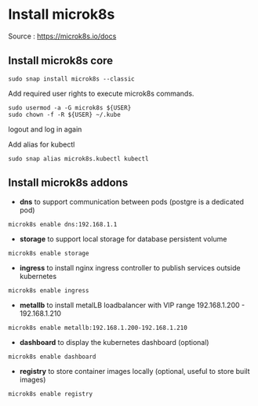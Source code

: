# Install microk8s
Source : https://microk8s.io/docs
## Install microk8s core
```
sudo snap install microk8s --classic
```

Add required user rights to execute microk8s commands.

```
sudo usermod -a -G microk8s ${USER}
sudo chown -f -R ${USER} ~/.kube
```
logout and log in again

Add alias for kubectl
```
sudo snap alias microk8s.kubectl kubectl
```

## Install microk8s addons
- **dns** to support communication between pods (postgre is a dedicated pod)
```
microk8s enable dns:192.168.1.1
```
- **storage** to support local storage for database persistent volume
```
microk8s enable storage
```
- **ingress** to install nginx ingress controller to publish services outside kubernetes
```
microk8s enable ingress
```
- **metallb** to install metalLB loadbalancer with VIP range 192.168.1.200 - 192.168.1.210
```
microk8s enable metallb:192.168.1.200-192.168.1.210
```
- **dashboard** to display the kubernetes dashboard (optional)
```
microk8s enable dashboard
```
- **registry** to store container images locally (optional, useful to store built images)
```
microk8s enable registry
```
